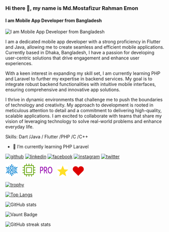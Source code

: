 ### Hi there 👋, my name is Md.Mostafizur Rahman Emon
#### I am Mobile App Developer from Bangladesh
![I am Mobile App Developer from Bangladesh](https://i.postimg.cc/W4ZT4Pfc/Navy-Blue-Geometric-Technology-Linked-In-Banner.png)

I am a dedicated mobile app developer with a strong proficiency in Flutter and Java, allowing me to create seamless and efficient mobile applications. Currently based in Dhaka, Bangladesh, I have a passion for developing user-centric solutions that drive engagement and enhance user experiences.

With a keen interest in expanding my skill set, I am currently learning PHP and Laravel to further my expertise in backend services. My goal is to integrate robust backend functionalities with intuitive mobile interfaces, ensuring comprehensive and innovative app solutions.

I thrive in dynamic environments that challenge me to push the boundaries of technology and creativity. My approach to development is rooted in meticulous attention to detail and a commitment to delivering high-quality, scalable applications. I am excited to collaborate with teams that share my vision of leveraging technology to solve real-world problems and enhance everyday life.

Skills: Dart /Java / Flutter /PHP /C /C++

- 🌱 I’m currently learning PHP Laravel 


[<img src='https://cdn.jsdelivr.net/npm/simple-icons@3.0.1/icons/github.svg' alt='github' height='40'>](https://github.com/mostafizemon)  [<img src='https://cdn.jsdelivr.net/npm/simple-icons@3.0.1/icons/linkedin.svg' alt='linkedin' height='40'>](https://www.linkedin.com/in/mostafizur-rahman-emon-342488254/)  [<img src='https://cdn.jsdelivr.net/npm/simple-icons@3.0.1/icons/facebook.svg' alt='facebook' height='40'>](https://www.facebook.com/mostafizemon0)  [<img src='https://cdn.jsdelivr.net/npm/simple-icons@3.0.1/icons/instagram.svg' alt='instagram' height='40'>](https://www.instagram.com/mostafiz.emon/)  [<img src='https://cdn.jsdelivr.net/npm/simple-icons@3.0.1/icons/twitter.svg' alt='twitter' height='40'>](https://twitter.com/mostafiz_emon_0)  

<a href='https://archiveprogram.github.com/'><img src='https://raw.githubusercontent.com/acervenky/animated-github-badges/master/assets/acbadge.gif' width='40' height='40'></a> <a href='https://docs.github.com/en/developers'><img src='https://raw.githubusercontent.com/acervenky/animated-github-badges/master/assets/devbadge.gif' width='40' height='40'></a> <a href='https://github.com/pricing'><img src='https://raw.githubusercontent.com/acervenky/animated-github-badges/master/assets/pro.gif' width='40' height='40'></a> <a href='https://stars.github.com/'><img src='https://raw.githubusercontent.com/acervenky/animated-github-badges/master/assets/starbadge.gif' width='35' height='35'></a> <a href='https://docs.github.com/en/github/supporting-the-open-source-community-with-github-sponsors'><img src='https://raw.githubusercontent.com/acervenky/animated-github-badges/master/assets/sponsorbadge.gif' width='35' height='35'></a> 

[![trophy](https://github-profile-trophy.vercel.app/?username=mostafizemon)](https://github.com/ryo-ma/github-profile-trophy)

[![Top Langs](https://github-readme-stats.vercel.app/api/top-langs/?username=mostafizemon)](https://github.com/anuraghazra/github-readme-stats)

![GitHub stats](https://github-readme-stats.vercel.app/api?username=mostafizemon&show_icons=true&count_private=true)  

![Vaunt Badge](https://api.vaunt.dev/v1/github/entities/mostafizemon/contributions?format=svg&private=true)  

![GitHub streak stats](https://streak-stats.demolab.com/?user=mostafizemon)  

